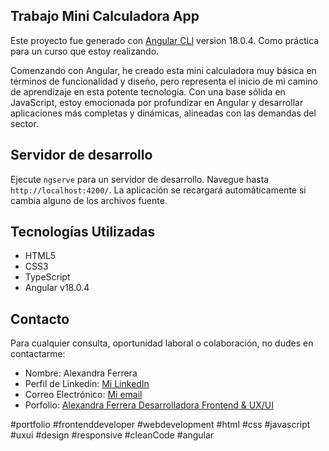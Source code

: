 

## Trabajo Mini Calculadora App

Este proyecto fue generado con [Angular CLI](https://github.com/angular/angular-cli) version 18.0.4. Como práctica para un curso que estoy realizando.

Comenzando con Angular, he creado esta mini calculadora muy básica en términos de funcionalidad y diseño, pero representa el inicio de mi camino de aprendizaje en esta potente tecnología. Con una base sólida en JavaScript, estoy emocionada por profundizar en Angular y desarrollar aplicaciones más completas y dinámicas, alineadas con las demandas del sector.

## Servidor de desarrollo

Ejecute `ngserve` para un servidor de desarrollo. Navegue hasta `http://localhost:4200/`. La aplicación se recargará automáticamente si cambia alguno de los archivos fuente.


## Tecnologías Utilizadas

- HTML5
- CSS3
- TypeScript
- Angular v18.0.4

## Contacto

Para cualquier consulta, oportunidad laboral o colaboración, no dudes en contactarme:

- Nombre: Alexandra Ferrera
- Perfil de Linkedin: [Mi LinkedIn](https://www.linkedin.com/in/alexandra-ferrera-arenas/)
- Correo Electrónico:  [Mi email](sandraferreraarenas@gmail.com)
- Porfolio: [Alexandra Ferrera Desarrolladora Frontend & UX/UI](https://alexandra-ferrera-portfolio.netlify.app/)

#portfolio #frontenddeveloper #webdevelopment #html #css #javascript #uxui #design #responsive #cleanCode #angular